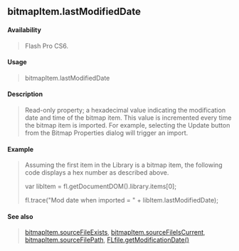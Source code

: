 ## bitmapItem.lastModifiedDate

#### Availability

> Flash Pro CS6.

#### Usage

> bitmapItem.lastModifiedDate

#### Description

> Read-only property; a hexadecimal value indicating the modification date and time of the bitmap item. This value is incremented every time the bitmap item is imported. For example, selecting the Update button from the Bitmap Properties dialog will trigger an import.

#### Example

> Assuming the first item in the Library is a bitmap item, the following code displays a hex number as described above.
>
> var libItem = fl.getDocumentDOM().library.items\[0\];
>
> fl.trace("Mod date when imported = " + libItem.lastModifiedDate);

#### See also

> [bitmapItem.sourceFileExists](#_bookmark60), [bitmapItem.sourceFileIsCurrent](#_bookmark61), [bitmapItem.sourceFilePath](#_bookmark62), [FLfile.getModificationDate()](#_bookmark568)
